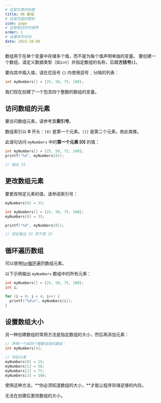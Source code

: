 ```yaml
---
# 这是文章的标题
title: 06 数组
# 这是页面的图标
icon: page
# 这是侧边栏的顺序
order: 1
# 设置写作时间
date: 2023-10-08
---
```

数组用于在单个变量中存储多个值，而不是为每个值声明单独的变量。
要创建一个数组，请定义数据类型（如`int`）并指定数组的名称，后跟**方括号`[]`**。

要向其中插入值，请在花括号 `{}` 内使用逗号 `,` 分隔的列表：

```c
int myNumbers[] = {25, 50, 75, 100};
```

我们现在创建了一个包含四个整数的数组的变量。

## 访问数组的元素

要访问数组元素，请参考其**索引号**。

数组索引以 **0** 开头：`[0]` 是第一个元素。`[1]` 是第二个元素，依此类推。

此语句访问 `myNumbers` 中的**第一个元素 [0]** 的值：

```c
int myNumbers[] = {25, 50, 75, 100};
printf("%d", myNumbers[0]);

// 输出 25
```

## 更改数组元素

要更改特定元素的值，请参阅索引号：

```c
myNumbers[0] = 33;
```

```c
int myNumbers[] = {25, 50, 75, 100};
myNumbers[0] = 33;

printf("%d", myNumbers[0]);

// 现在输出 33 而不是 25
```

## 循环遍历数组

可以使用[for循环](./03%20for循环.md)遍历数组元素。

以下示例输出 `myNumbers` 数组中的所有元素：

```c
int myNumbers[] = {25, 50, 75, 100};
int i;

for (i = 0; i < 4; i++) {
  printf("%d\n", myNumbers[i]);
}
```

## 设置数组大小

另一种创建数组的常用方法是指定数组的大小，然后再添加元素：

```c
// 声明一个由四个整数组成的数组：
int myNumbers[4];

// 添加元素
myNumbers[0] = 25;
myNumbers[1] = 50;
myNumbers[2] = 75;
myNumbers[3] = 100;
```

使用这种方法，**你必须知道数组的大小，**才能让程序存储足够的内存。

无法在创建后更改数组的大小。